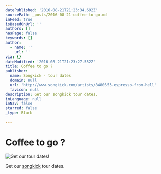 ```yaml
---
datePublished: '2016-08-21T21:23:34.692Z'
sourcePath: _posts/2016-08-21-coffee-to-go.md
inFeed: true
isBasedOnUrl: ''
authors: []
hasPage: false
keywords: []
author:
  - name: ''
    url: ''
via: {}
dateModified: '2016-08-21T21:23:27.552Z'
title: Coffee to go ?
publisher:
  name: Songkick - tour dates
  domain: null
  url: 'http://www.songkick.com/artists/8480653-espresso-from-hell'
  favicon: null
description: Get our songkick tour dates.
inLanguage: null
inNav: false
starred: false
_type: Blurb

---
```

# Coffee to go ?
![Get our tour dates!](https://the-grid-user-content.s3-us-west-2.amazonaws.com/aefe127b-4303-46d2-a93a-3cdd7de57db0.jpg)

Get our [songkick][0] tour dates.

[0]: http://www.songkick.com/artists/8480653-espresso-from-hell
